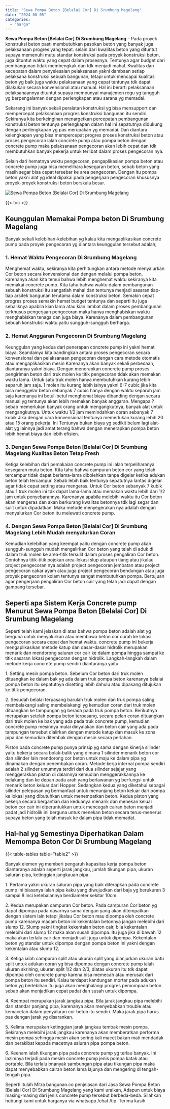 ```yaml
---
title: "Sewa Pompa Beton [Belalai Cor] Di Srumbung Magelang"
date: "2024-08-05"
categories: 
  - "harga"
---
```


**Sewa Pompa Beton \[Belalai Cor\] Di Srumbung Magelang** – Pada proyek konstruksi beton pasti membutuhkan pasokan beton yang banyak juga pelaksanaan progres yang tepat. selain dari kwalitas beton yang dituntut supaya memenuhi mutu standar konstruksi pada proyek konstruksi beton, juga dituntut waktu yang cepat dalam prosesnya. Tentunya agar budget dari pembangunan tidak membengkak dan tdk menjadi mahal. Kwalitas dan kecepatan dalam penyelesaian pelaksanaan yakni dambaan setiap pelaksana konstruksi sebuah bangunan, tetapi untuk mencapai kualitas beton yg baik juga waktu pelaksanaan yang cepat tentunya tdk dapat dilakukan secara konvensional atau manual. Hal ini berarti pelaksanaan pelaksanaannya dituntut supaya mempunyai manajemen regu yg tangguh yg berpengalaman dengan perlengkapan atau sarana yg memadai.

Sekarang ini banyak sekali peralatan konstruksi yg bisa mensupport dan mempercepat pelaksanaan progres konstruksi bangunan itu sendiri. Sekiranya kita berkeinginan menargetkan percepatan pembangunan konstruksi beton tentunya perlengkapan dalam hal ini sepatutnya didukung dengan perlengkapan yg pas merupakan yg memadai. Dan diantara kelengkapan yang bisa mempercepat progres proses konstruksi beton atau proses pengecoran ialah concrete pump atau pompa beton dengan concrete pump maka pelaksanaan pengecoran akan lebih cepat dan tdk membutuhkan banyak pekerja untuk terlibat dalam proses pengecoran nya.

Selain dari hematnya waktu pengecoran, pengaplikasian pompa beton atau concrete pump juga bisa memelihara kesegaran beton, sebab beton yang masih segar bisa cepat tersebar ke area pengecoran. Dengan itu pompa beton yakni alat yg ideal dipakai pada pengerjaan pengecoran khususnya proyek-proyek konstruksi beton berskala besar.

![Sewa Pompa Beton [Belalai Cor] Di Srumbung Magelang](/images/sewa-concrete-pump-37.png)

{{< toc >}}

## Keunggulan Memakai Pompa beton Di Srumbung Magelang

Banyak sekali kelebihan-kelebihan yg kalau kita mengaplikasikan concrete pump pada proyek pengecoran yg diantara keunggulan tersebut adalah;

### 1\. Hemat Waktu Pengecoran Di Srumbung Magelang

Menghemat waktu, sekiranya kita perhitungkan antara metode menyalurkan Cor beton secara konvensional dan dengan melalui pompa beton, karenanya akan kita temui bahwa lebih menghemat waktu sekiranya kita memakai concrete pump. Kita tahu bahwa waktu dalam pembangunan sebuah konstruksi itu sangatlah mahal dan tentunya menjadi sasaran tiap-tiap arsitek bangunan terutama dalam konstruksi beton. Semakin cepat progres proses semakin hemat budget tentunya dan seperti itu juga sebaliknya apabila kian lama atau kian lambat dalam proses pembangunan terkhusus pengerjaan pengecoran maka hanya menghabiskan waktu menghabiskan tenaga dan juga biaya. Karenanya dalam pembangunan sebuah konstruksi waktu yaitu sungguh-sungguh berharga.

### 2\. Hemat Anggaran Pengecoran Di Srumbung Magelang

Keunggulan yang kedua dari penerapan concrete pump ini yakni hemat biaya. Seandainya kita bandingkan antara proses pengecoran secara konvensional dan pelaksanaan pengecoran dengan cara metode otomatis atau mengaplikasikan mesin Karenanya akan banyak sekali perbedaan, diantaranya yakni biaya. Dengan menerapkan concrete pump proses pengiriman beton dari truk molen ke titik pengecoran tidak akan memakan waktu lama. Untuk satu truk molen hanya membutuhkan kurang lebih separuh jam saja. 1 molen itu kurang lebih isinya yakni 6-7 cubic jika kita bisa menggelar beton sebanyak 7 cubic hanya dengan waktu separuh jam saja karenanya ini betul-betul menghemat biaya dibanding dengan secara manual yg tentunya akan lebih memakan banyak anggaran. Mengapa ? sebab memerlukan banyak orang untuk mengangkutnya, banyak alat untuk mengangkutnya. Untuk waktu 1/2 jam memindahkan coran sebanyak 7 kubik Jika dengan cara konvensional tentunya memerlukan kurang lebih 20 atau 15 orang pekerja. Ini Tentunya bukan biaya yg sedikit belum lagi alat-alat yg lainnya jadi amat terang bahwa dengan menerapkan pompa beton lebih hemat biaya dan lebih efisien.

### 3\. Dengan Sewa Pompa Beton \[Belalai Cor\] Di Srumbung Magelang Kualitas Beton Tetap Fresh

Ketiga kelebihan dari pemakaian concrete pump ini ialah terpeliharanya kesegaran mutu beton. Kita tahu bahwa campuran beton cor yang telah tercampur tidak dapat berlama-lama dibolehkan tanpa digelar ketika adukan beton telah tercampur. Sebab lebih baik tentunya sepatutnya lantas digelar agar tidak cepat setting atau mengeras. Untuk Cor beton sebanyak 7 kubik atau 1 truk molen ini tdk dapat lama-lama atau memakan waktu lebih dari 1/2 jam untuk penyebarannya. Karenanya apabila melebihi waktu itu Cor beton akan mengeras dan akan berkurang kwalitas betonnya tdk lagi segar dan sulit untuk dipadatkan. Maka metode menyegerakan nya adalah dengan menyalurkan Cor beton itu melewati concrete pump.

### 4\. Dengan Sewa Pompa Beton \[Belalai Cor\] Di Srumbung Magelang Lebih Mudah menyalurkan Coran

Kemudian kelebihan yang keempat yaitu dengan concrete pump akan sungguh-sungguh mudah mengalirkan Cor beton yang telah di aduk di dalam truk molen ke area-titik tersulit dalam proses pengaliran Cor beton. Contohnya titik-titik pojokan area-lokasi slup ataupun tiang atau jikalau project pengecoran nya adalah project pengecoran jembatan atau project pengecoran cakar ayam atau juga project pengecoran bendungan atau juga proyek pengecoran kolam tentunya sangat membutuhkan pompa. Bertujuan agar pengerjaan pengaliran Cor beton cair yang telah jadi dapat dengan gampang tersebar.

## Seperti apa Sistem Kerja Concrete pump Menurut Sewa Pompa Beton \[Belalai Cor\] Di Srumbung Magelang

Seperti telah kami jelaskan di atas bahwa pompa beton adalah alat yg berguna untuk menyalurkan atau membawa beton cor curah ke lokasi pengecoran secara cepat dan hemat waktu. concrete pump ini bekerja mengaplikasikan metode katup dan dasar-dasar hidrolik merupakan menarik dan mendorong saluran cor cair ke dalam pompa hingga sampai ke titik sasaran lokasi pengecoran dengan hidrolik. Langkah-langkah dalam metode kerja concrete pump sendiri diantaranya yaitu

1\. Setting mesin pompa beton. Sebelum Cor beton dari truk molen dituangkan ke dalam bak yg ada dalam truk pompa beton karenanya belalai pompa beton itu sepatutnya disetting lebih dahulu atau dipasang ditujukan ke titik pengecoran.

2\. Sesudah belalai terpasang barulah truk molen dan truk pompa saling membelakangi saling membelakangi yg kemudian coran dari truk molen dituangkan ke tampungan yg berada pada truk pompa beton. Berikutnya merupakan setelah pompa beton terpasang, secara pelan coran dituangkan dari truk molen ke bak yang ada pada truk concrete pump, kemudian concrete pump mesinnya mulai dinyalakan dan beton cair yang ada pada tampungan tersebut dialirkan dengan metode katup dan masuk ke zona pipa dan kemudian ditembak dengan mesin secara perlahan.

Piston pada concrete pump punya prinsip yg sama dengan kinerja silinder yaitu bekerja secara bolak-balik yang dimana 1 silinder menarik beton cor dan silinder lain mendorong cor beton untuk maju ke dalam pipa yg dinamakan dengan penembakan coran. Metode kerja internal pompa sendiri adalah 2 silinder umumnya terdiri dari dua silinder sejajar yang menggerakkan piston di dalamnya kemudian menggerakkannya ke belakang dan ke depan pada arah yang berlawanan yg berfungsi untuk menarik beton keluar dari Hopper. Sedangkan kedua yang diketahui sebagai silinder pelepasan yg bermanfaat untuk menunjang beton keluar dari pompa ke lokasi yang dibutuhkan untuk menempatkan beton. Kedua piston yang bekerja secara bergantian dan keduanya menarik dan menekan keluar beton cor cair ini diperuntukkan untuk mencegah cairan beton menjadi padat jadi hidrolik ini berguna untuk menekan beton secara terus-menerus supaya beton yang telah masuk ke dalam pipa tidak memadat.

## Hal-hal yg Semestinya Diperhatikan Dalam Memompa Beton Cor Di Srumbung Magelang

{{< table-tables table="table2" >}}

Banyak elemen yg memberi pengaruh kapasitas kerja pompa beton diantaranya adalah seperti jarak jangkau, jumlah tikungan pipa, ukuran saluran pipa, ketinggian jangkauan pipa.

1\. Pertama yakni ukuran saluran pipa yang baik diterapkan pada concrete pump ini biasanya ialah pipa kaku yang diwujudkan dari baja yg berukuran 3 sampai 8 inci ketebalannya berdiameter sekitar 10cm.

2\. Kedua merupakan campuran Cor beton. Pada campuran Cor beton yg dapat dipompa pada dasarnya sama dengan yang akan ditempatkan dengan sistem lain tetapi jikalau Cor beton mau dipompa oleh concrete pump karenanya macam beton ini kekentalan betonnya jangan melebihi dari slump 12. Slump yakni tingkat kekentalan beton cair, bila kekentalan melebihi dari slump 12 maka akan susah dipompa. Itu juga jika di bawah 12 maka akan terlalu cair dan menjadi sulit juga untuk dipompa. Kekentalan beton yg standar untuk dipompa dengan pompa beton ini yakni dengan kekentalan atau slump 12.

3\. Ketiga ialah campuran split atau ukuran split yang dianjurkan ukuran batu split untuk adukan coran yg bisa dipompa dengan concrete pump ialah ukuran skrining, ukuran split 1/2 dan 2/3, diatas ukuran itu tdk dapat dipompa oleh concrete pump karena bisa memecah atau merusak dari pompa beton itu sendiri. Kalau terdapat kandungan mortar pada adukan beton yg berlebihan itu juga akan menghalangi progres pemompaan beton sebab akan menjadikan cepat padat dan susah untuk dipompa.

4\. Keempat merupakan jarak jangkau pipa. Bila jarak jangkau pipa melebihi dari standar panjang pipa, karenanya akan menyebabkan trouble atau kemacetan dalam penyaluran cor beton itu sendiri. Maka jarak pipa harus pas dengan jarak yg disarankan.

5\. Kelima merupakan ketinggian jarak jangkau tembak mesin pompa. Sekiranya melebihi jarak jangkau karenanya akan memberatkan performa mesin pompa sehingga mesin akan sering kali macet bakan mati mendadak dan berakibat kepada macetnya saluran pipa pompa beton.

6\. Keenam ialah tikungan pipa pada concrete pump yg terlau banyak. Ini lazimnya terjadi pada mesim concrete pump jenis pompa katak atau portable. Bila terlalu bnanyak sambungan pipa atau tikungan pipa maka dapat menyebabkan cairan beton lama lajunya dan mengering di tengah-tengah pipa.

Seperti itulah Mitra bangunan.co penjelasan dari Jasa Sewa Pompa Beton \[Belalai Cor\] Di Srumbung Magelang yang kami uraikan, Adapun untuk biaya masing-masing dari jenis concrete pump tersebut berbeda-beda. Silahkan hubungi kami untuk harganya via whatsapp /chat /tlp. Terima kasih
